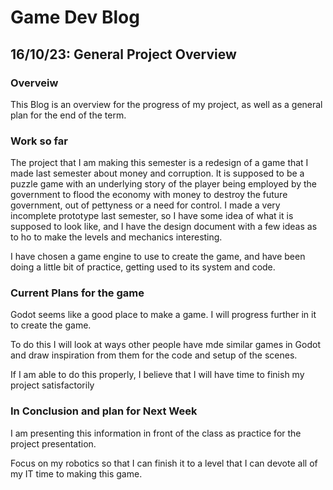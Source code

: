 # Game Dev Blog 

## 16/10/23: General Project Overview

### Overveiw

This Blog is an overview for the progress of my project, as well as a general plan for the end of the term.

### Work so far

The project that I am making this semester is a redesign of a game that I made last semester about money and corruption. It is supposed to be a puzzle game with an underlying story of the player being employed by the government to flood the economy with money to destroy the future government, out of pettyness or a need for control. I made a very incomplete prototype last semester, so I have some idea of what it is supposed to look like, and I have the design document with a few ideas as to ho to make the levels and mechanics interesting.

I have chosen a game engine to use to create the game, and have been doing a little bit of practice, getting used to its system and code.

### Current Plans for the game

Godot seems like a good place to make a game. I will progress further in it to create the game. 

To do this I will look at ways other people have mde similar games in Godot and draw inspiration from them for the code and setup of the scenes. 

If I am able to do this properly, I believe that I will have time to finish my project satisfactorily

### In Conclusion and plan for Next Week

I am presenting this information in front of the class as practice for the project presentation.

Focus on my robotics so that I can finish it to a level that I can devote all of my IT time to making this game.